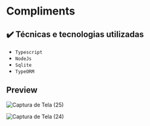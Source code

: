 # Compliments

## ✔️ Técnicas e tecnologias utilizadas

- ``Typescript``
- ``NodeJs``
- ``Sqlite``
- ``TypeORM``

## Preview


![Captura de Tela (25)](https://user-images.githubusercontent.com/89431335/152899210-edcb61fd-906f-46d1-aa7b-4247d1116050.png)


![Captura de Tela (24)](https://user-images.githubusercontent.com/89431335/152899239-cb0fd072-8ba9-471d-869d-841f14176821.png)

